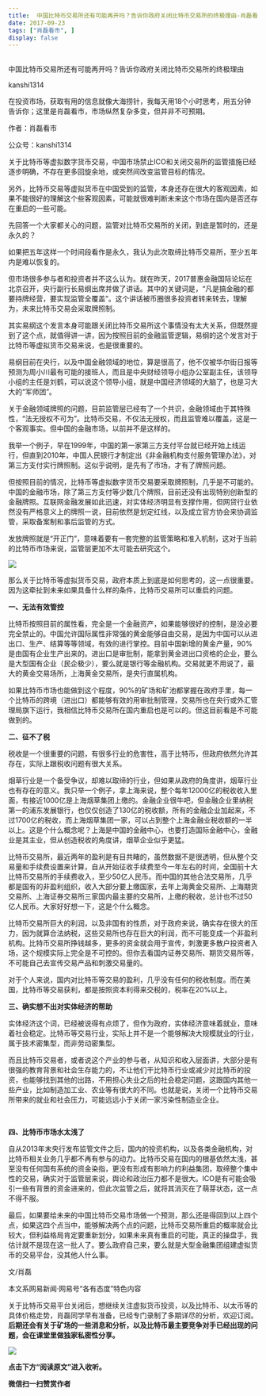 ```yaml
---
title:  中国比特币交易所还有可能再开吗？告诉你政府关闭比特币交易所的终极理由-肖磊看市
date: 2017-09-23
tags: ["肖磊看市", ]
display: false
---
```



## 



中国比特币交易所还有可能再开吗？告诉你政府关闭比特币交易所的终极理由




kanshi1314




在投资市场，获取有用的信息就像大海捞针，我每天用18个小时思考，用五分钟告诉你；这里是肖磊看市，市场纵然复杂多变，但并非不可预期。


作者：肖磊看市

公众号：kanshi1314



关于比特币等虚拟数字货币交易，中国市场禁止ICO和关闭交易所的监管措施已经逐步明确，不存在更多回旋余地，或突然间改变监管目标的情况。



另外，比特币交易等虚拟货币在中国受到的监管，本身还存在很大的客观因素，如果不能很好的理解这个些客观因素，可能就很难判断未来这个市场在国内是否还存在重启的一些可能。



先回答一个大家都关心的问题，监管对比特币交易所的关闭，到底是暂时的，还是永久的？



如果把五年这样一个时间段看作是永久，我认为此次取缔比特币交易所，至少五年内是难以恢复的。



但市场很多参与者和投资者并不这么认为。就在昨天，2017普惠金融国际论坛在北京召开，央行副行长易纲出席并做了讲话。其中的关键词是，“凡是搞金融的都要持牌经营，要实现监管全覆盖”。这个讲话被币圈很多投资者转来转去，理解为，未来比特币交易会采取牌照制。



其实易纲这个发言本身可能跟关闭比特币交易所这个事情没有太大关系，但既然提到了这个点，就值得讲一讲，因为按照目前的金融监管逻辑，易纲的这个发言对于比特币等虚拟货币交易来说，也是很重要的。



易纲目前在央行，以及中国金融领域的地位，算是很高了，他不仅被华尔街日报等预测为周小川最有可能的接班人，而且是中央财经领导小组办公室副主任，该领导小组的主任是刘鹤，可以说这个领导小组，就是中国经济领域的大脑了，也是习大大的“军师团”。



关于金融领域牌照的问题，目前监管层已经有了一个共识，金融领域由于其特殊性，“法无授权不可为”。比特币交易，不仅法无授权，而且监管难以覆盖，这是一个客观事实。但中国的金融市场，以前并不是这样的。



我举一个例子，早在1999年，中国的第一家第三方支付平台就已经开始上线运行，但直到2010年，中国人民银行才制定出《非金融机构支付服务管理办法》，对第三方支付实行牌照制。这似乎说明，是先有了市场，才有了牌照问题。



但按照目前的情况，比特币等虚拟数字货币交易要采取牌照制，几乎是不可能的。中国的金融市场，除了第三方支付等少数几个牌照，目前还没有出现特别创新型的金融牌照。互联网金融发展如此迅速，对实体经济明显有支撑作用，但网贷行业依然没有严格意义上的牌照一说，目前依然是划定红线，以及成立官方协会来协调监管，采取备案制和事后监管的方式。



发放牌照就是“开正门”，意味着要有一套完整的监管策略和准入机制，这对于当前的比特币市场来说，监管层更加不太可能去研究这个。



<img data-s="300,640" data-type="jpeg" src="https://mmbiz.qpic.cn/mmbiz_jpg/rIYcHn0KrPRSDsuaDLqZPXBDQYrbp4VSXPZ3e69jU2oibiaox83HWSZWomSpMIJqaUxibT5epL18tUXTsUFcuGFXQ/0?wx_fmt=jpeg" class="" data-ratio="0.7515625" data-w="1280"/>



那么关于比特币等虚拟货币交易，政府本质上到底是如何思考的，这一点很重要。因为这牵扯到未来如果具备什么样的条件，比特币交易所可以重启的问题。



**一、无法有效管控**



比特币按照目前的属性看，完全是一个金融资产，如果能够很好的控制，是没必要完全禁止的。中国允许国际属性非常强的黄金能够自由交易，是因为中国可以从进出口、生产、结算等等领域，有效的进行掌控。目前中国新增的黄金产量，90%是由国有企业生产出来的。进出口是审批制，能拿到黄金进出口资格的企业，要么是大型国有企业（民企极少），要么就是银行等金融机构。交易就更不用说了，最大的黄金交易场所，上海黄金交易所，是央行直属机构。



如果比特币市场也能做到这个程度，90%的矿场和矿池都掌握在政府手里，每一个比特币的跨境（进出口）都能够有效的用审批制管理，交易所也在央行或外汇管理局旗下运行，我相信比特币交易所在国内重启也是可以的。但这目前看是不可能做到的。



**二、征不了税**



税收是一个很重要的问题，有很多行业的危害性，高于比特币，但政府依然允许其存在，实际上跟税收问题有很大关系。



烟草行业是一个备受争议，却难以取缔的行业，但如果从政府的角度讲，烟草行业也有存在的意义。我只举一个例子，拿上海来说，整个每年12000亿的税收收入里面，有接近1000亿是上海烟草集团上缴的。金融企业很牛吧，但金融企业里纳税第一的浦东发展银行，也仅仅创造了130亿的税收额，所有的金融企业加起来，不过1700亿的税收，而上海烟草集团一家，可以占到整个上海金融业税收额的一半以上。这是个什么概念呢？上海是中国的金融中心，也要打造国际金融中心，金融业是其主业，但从创造税收的角度讲，烟草企业似乎更猛。



比特币交易所，最近两年的盈利是有目共睹的，虽然数据不是很透明，但从整个交易量和手续费设置来计算，自从开始征收手续费至今一年左右的时间，全国前十大比特币交易所的手续费收入，至少50亿人民币。而中国的其他合法交易所，几乎都是国有的非盈利组织，收入大部分要上缴国家，去年上海黄金交易所、上海期货交易所、上海证券交易所三家国内最主要的交易所，上缴的税收，总计也不过50亿人民币。大家好好想一下，这是个什么概念。



比特币交易所巨大的利润，以及非国有的性质，对于政府来说，确实存在很大的压力，因为就算合法纳税，这些交易所也存在巨大的利润，而不可能变成一个非盈利机构。比特币交易所挣钱越多，更多的资金就会用于宣传，刺激更多散户投资者入场，这个规模实际上完全是不可控的。但你去看国内证券交易所、期货交易所等，不可能自己去宣传交易产品和刺激交易量的。



对于个人来说，国内对比特币等交易的盈利，几乎没有任何的税收制度。而在美国，比特币等交易获利，都是按照资本利得来交税的，税率在20%以上。



**三、确实想不出对实体经济的帮助**



实体经济这个词，已经被说得有点烦了，但作为政府，实体经济意味着就业，意味着社会稳定。比特币等交易行业，实际上并不是一个能够解决大规模就业的行业，属于技术密集型，而非劳动密集型。



而且比特币交易者，或者说这个产业的参与者，从知识和收入层面讲，大部分是有很强的教育背景和社会生存能力的，不让他们干比特币行业或减少对比特币的投资，也能够找到其他的出路，不用担心失业之后的社会稳定问题，这跟国内其他一些产业，比如制造加工业、农业等有很大的不同。也就是说，关闭一个比特币交易所带来的就业和社会压力，可能远远小于关闭一家污染性制造业企业。

&nbsp;

**四、比特币市场水太浅了**



自从2013年末央行发布监管文件之后，国内的投资机构，以及各类金融机构，对比特币相关业务几乎都不再有参与的动力。比特币交易在国内的根基依然太浅，甚至没有任何国有系统的资金染指，更没有形成有影响力的利益集团，取缔整个集中性的交易，确实对于监管层来说，舆论和政治压力都不是很大。ICO是有可能会吸引一些有背景的资金进来的，但此次监管之后，就将其消灭在了萌芽状态，这一点不得不服。



最后，如果要给未来的中国比特币交易市场做一个预测，那么还是得回到以上四个点，如果这四个点当中，能够解决两个点的问题，比特币交易所重启的概率就会比较大，但利益格局肯定要重新划分，如果未来真有重启的可能，真正的操盘手，我估计就不是现在这一批人了。要么政府自己来，要么就是大型金融集团组建虚拟货币的交易平台，没其他人什么事。



文/肖磊



本文系网易新闻·网易号“各有态度”特色内容





关于比特币交易平台关闭后，想继续关注虚拟货币投资，以及比特币、以太币等的具体价格走势，肖磊同学早有准备，已经专门录制了多期详尽的分析，欢迎订阅。**后期还会有关于矿场的一些消息和分析，以及比特币最主要竞争对手已经出现的问题，会在课堂里做独家私密性分享。**



<img class="" data-ratio="1.5628019323671498" data-s="300,640" src="https://mmbiz.qpic.cn/mmbiz_png/rIYcHn0KrPRiatafDqfetjw30nZT7WfTibAIXpDjlSynwCuEPmahIujN51vkoibSEwC52cFF37zChXibK1HW31d8bQ/640?wx_fmt=png" data-type="png" data-w="1242" style="box-sizing: border-box !important;word-wrap: break-word !important;width: auto !important;visibility: visible !important;"/>

**点击下方“阅读原文”进入收听。**




**微信扫一扫赞赏作者**